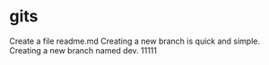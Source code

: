 # gits
Create a file readme.md
Creating a new branch is quick and simple.
Creating a new branch named dev.
11111